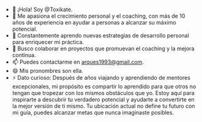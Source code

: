 - 👋 ¡Hola! Soy @Toxikate.
- 👀 Me apasiona el crecimiento personal y el coaching, con más de 10 años de experiencia en ayudar a personas a alcanzar su máximo potencial.
- 🌱 Constantemente aprendo nuevas estrategias de desarrollo personal para enriquecer mi práctica.
- 💞️ Busco colaborar en proyectos que promuevan el coaching y la mejora continua.
- 📫 Puedes contactarme en arques1993@gmail.com.
- 😄 Mis pronombres son ella.
- ⚡ Dato curioso: Después de años viajando y aprendiendo de mentores excepcionales, mi propósito es compartir lo aprendido para que otros no tengan que tropezar con los mismos obstáculos que yo. Estoy aquí para inspirarte a descubrir tu verdadero potencial y ayudarte a convertirte en la mejor versión de ti mismo. Tu ubicación actual no define tu futuro con mi guía, puedes alcanzar metas que nunca imaginaste posibles.
